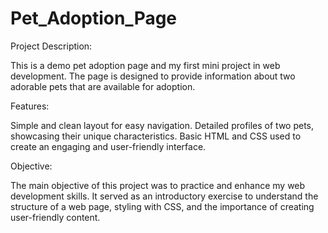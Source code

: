 # Pet_Adoption_Page
Project Description:

This is a demo pet adoption page and my first mini project in web development. The page is designed to provide information about two adorable pets that are available for adoption.

Features:

Simple and clean layout for easy navigation.
Detailed profiles of two pets, showcasing their unique characteristics.
Basic HTML and CSS used to create an engaging and user-friendly interface.

Objective:

The main objective of this project was to practice and enhance my web development skills. It served as an introductory exercise to understand the structure of a web page, styling with CSS, and the importance of creating user-friendly content.
